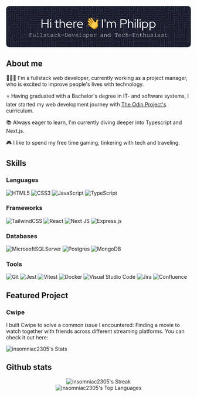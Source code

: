 <div align="center">
<img src="./assets/header.png" alt="Hi there, I'm Philipp" />
</div>

## About me

👨🏻‍💻 I'm a fullstack web developer, currently working as a project manager, who is excited to improve people's lives with technology.

⭐ Having graduated with a Bachelor's degree in IT- and software systems, I later started my web development journey with [The Odin Project's](https://www.theodinproject.com) curriculum.

📚 Always eager to learn, I'm currently diving deeper into Typescript and Next.js.

🎮 I like to spend my free time gaming, tinkering with tech and traveling.

## Skills

### Languages

![HTML5](https://img.shields.io/badge/html5-%23E34F26.svg?style=for-the-badge&logo=html5&logoColor=white)
![CSS3](https://img.shields.io/badge/css3-%231572B6.svg?style=for-the-badge&logo=css3&logoColor=white)
![JavaScript](https://img.shields.io/badge/javascript-%23323330.svg?style=for-the-badge&logo=javascript&logoColor=%23F7DF1E)
![TypeScript](https://img.shields.io/badge/typescript-%23007ACC.svg?style=for-the-badge&logo=typescript&logoColor=white)

### Frameworks

![TailwindCSS](https://img.shields.io/badge/tailwindcss-%2338B2AC.svg?style=for-the-badge&logo=tailwind-css&logoColor=white)
![React](https://img.shields.io/badge/react-%2320232a.svg?style=for-the-badge&logo=react&logoColor=%2361DAFB)
![Next JS](https://img.shields.io/badge/Next-black?style=for-the-badge&logo=next.js&logoColor=white)
![Express.js](https://img.shields.io/badge/express.js-%23404d59.svg?style=for-the-badge&logo=express&logoColor=%2361DAFB)

### Databases

![MicrosoftSQLServer](https://img.shields.io/badge/Microsoft%20SQL%20Server-CC2927?style=for-the-badge&logo=microsoft%20sql%20server&logoColor=white)
![Postgres](https://img.shields.io/badge/postgres-%23316192.svg?style=for-the-badge&logo=postgresql&logoColor=white)
![MongoDB](https://img.shields.io/badge/MongoDB-%234ea94b.svg?style=for-the-badge&logo=mongodb&logoColor=white)

### Tools

![Git](https://img.shields.io/badge/git-%23F05033.svg?style=for-the-badge&logo=git&logoColor=white)
![Jest](https://img.shields.io/badge/-jest-%23C21325?style=for-the-badge&logo=jest&logoColor=white)
![Vitest](https://img.shields.io/badge/-Vitest-252529?style=for-the-badge&logo=vitest&logoColor=FCC72B)
![Docker](https://img.shields.io/badge/docker-%230db7ed.svg?style=for-the-badge&logo=docker&logoColor=white)
![Visual Studio Code](https://img.shields.io/badge/Visual%20Studio%20Code-0078d7.svg?style=for-the-badge&logo=visual-studio-code&logoColor=white)
![Jira](https://img.shields.io/badge/jira-%230A0FFF.svg?style=for-the-badge&logo=jira&logoColor=white)
![Confluence](https://img.shields.io/badge/confluence-%23172BF4.svg?style=for-the-badge&logo=confluence&logoColor=white)

## Featured Project

### Cwipe

I built Cwipe to solve a common issue I encountered: Finding a movie to watch together with friends across different streaming platforms. You can check it out here:

![insomniac2305's Stats](https://github-readme-stats.vercel.app/api/pin/?repo=cwipe&username=insomniac2305&theme=tokyonight&show_icons=true&hide_border=true&show_owner=true)

## Github stats

<div align="center">
<img src="https://github-readme-streak-stats.herokuapp.com/?user=insomniac2305&theme=tokyonight&hide_border=true" alt="insomniac2305's Streak" />
</div>
<div align="center">
<img src="https://github-readme-stats.vercel.app/api/top-langs/?username=insomniac2305&theme=tokyonight&show_icons=true&hide_border=true&layout=compact" alt="insomniac2305's Top Languages" />
</div>

